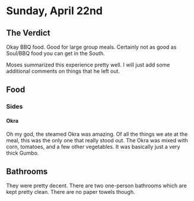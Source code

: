 # Sunday, April 22nd

## The Verdict

Okay BBQ food. Good for large group meals. Certainly not as good as Soul/BBQ
food you can get in the South. 

Moses summarized this experience pretty well. I will just add some additional 
comments on things that he left out.

## Food

### Sides

#### Okra

Oh my god, the steamed Okra was amazing. Of all the things we ate at the meal,
this was the only one that really stood out. The Okra was mixed with corn, 
tomatoes, and a few other vegetables. It was basically just a very thick Gumbo.

## Bathrooms

They were pretty decent. There are two one-person bathrooms which are kept 
pretty clean. There are no paper towels though. 

